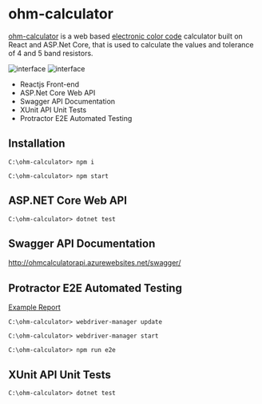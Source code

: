 # ohm-calculator

[ohm-calculator](http://ohmcalculator.azurewebsites.net/index.html) is a web based [electronic color code](https://en.wikipedia.org/wiki/Electronic_color_code) calculator built on React and ASP.Net Core, that is used to calculate the values and tolerance of 4 and 5 band resistors.

![interface](http://ohmcalculator.azurewebsites.net/images/ohm-calculator-interface-4band.png) ![interface](http://ohmcalculator.azurewebsites.net/images/ohm-calculator-interface-5.png)

<ul>
  <li>Reactjs Front-end</li>
  <li>ASP.Net Core Web API</li>
  <li>Swagger API Documentation</li>
  <li>XUnit API Unit Tests</li>
  <li>Protractor E2E Automated Testing</li>
</ul>

<h2>Installation</h2>

<pre><code>C:\ohm-calculator> npm i</code></pre>

<pre><code>C:\ohm-calculator> npm start</code></pre>

<h2>ASP.NET Core Web API</h2>

<pre><code>C:\ohm-calculator> dotnet test</code></pre>

<h2>Swagger API Documentation</h2>

http://ohmcalculatorapi.azurewebsites.net/swagger/



<h2>Protractor E2E Automated Testing</h2>

[Example Report](http://ohmcalculator.azurewebsites.net/reports/report.html)

<pre><code>C:\ohm-calculator> webdriver-manager update</code></pre>

<pre><code>C:\ohm-calculator> webdriver-manager start</code></pre>

<pre><code>C:\ohm-calculator> npm run e2e</code></pre>

<h2>XUnit API Unit Tests</h2>

<pre><code>C:\ohm-calculator> dotnet test</code></pre>
